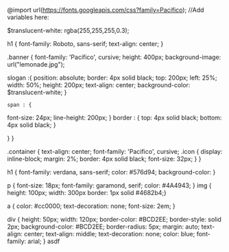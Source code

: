 @import url(https://fonts.googleapis.com/css?family=Pacifico);
//Add variables here:

$translucent-white: 
  rgba(255,255,255,0.3);


h1 {
  font-family: Roboto, sans-serif;
  text-align: center;
}

.banner {
  font-family: 'Pacifico', cursive;
  height: 400px;
  background-image: url("lemonade.jpg");
  
  slogan :{
  position: absolute;
  border: 4px solid black;
  top: 200px;
  left: 25%;
  width: 50%;
  height: 200px;
  text-align: center;
    background-color: $translucent-white;
    }
  
    span : {
  font-size: 24px;
  line-height: 200px;
}
 border : {
    top: 4px solid black;
    bottom: 4px solid black;
} 
  
}
  }


.container {
  text-align: center;
  font-family: 'Pacifico', cursive;
  .icon {
  display: inline-block;
  margin: 2%;
  border: 4px solid black;
  font-size: 32px;
}
}

h1 {
    font-family: verdana, sans-serif;
    color: #576d94;
  background-color: 
}

p {
    font-size: 18px;
    font-family: garamond, serif;
    color: #4A4943;
}
img { height: 100px;
width: 300px
border: 1px solid #4682b4;}

a { color: #cc0000;
  text-decoration: none;
  font-size: 2em;
}

div {
  height: 50px;
  width: 120px;
  border-color: #BCD2EE;
  border-style: solid 2px;
  background-color: #BCD2EE;
  border-radius: 5px;
  margin: auto;
  text-align: center;
  text-align: middle;
  text-decoration: none;
  color: blue;
  font-family: arial;
}
asdf
